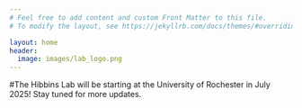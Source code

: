 ```yaml
---
# Feel free to add content and custom Front Matter to this file.
# To modify the layout, see https://jekyllrb.com/docs/themes/#overriding-theme-defaults

layout: home
header:
  image: images/lab_logo.png
---
```


#The Hibbins Lab will be starting at the University of Rochester in July 2025! Stay tuned for more updates.
